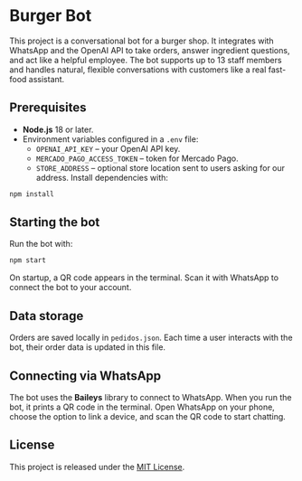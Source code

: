# Burger Bot

This project is a conversational bot for a burger shop. It integrates with WhatsApp and the OpenAI API to take orders, answer ingredient questions, and act like a helpful employee. The bot supports up to 13 staff members and handles natural, flexible conversations with customers like a real fast-food assistant.

## Prerequisites

- **Node.js** 18 or later.
- Environment variables configured in a `.env` file:
  - `OPENAI_API_KEY` – your OpenAI API key.
  - `MERCADO_PAGO_ACCESS_TOKEN` – token for Mercado Pago.
  - `STORE_ADDRESS` – optional store location sent to users asking for our address.
Install dependencies with:

```bash
npm install
```

## Starting the bot

Run the bot with:

```bash
npm start
```

On startup, a QR code appears in the terminal. Scan it with WhatsApp to connect the bot to your account.

## Data storage

Orders are saved locally in `pedidos.json`. Each time a user interacts with the bot, their order data is updated in this file.

## Connecting via WhatsApp

The bot uses the **Baileys** library to connect to WhatsApp. When you run the bot, it prints a QR code in the terminal. Open WhatsApp on your phone, choose the option to link a device, and scan the QR code to start chatting.

## License

This project is released under the [MIT License](LICENSE).

